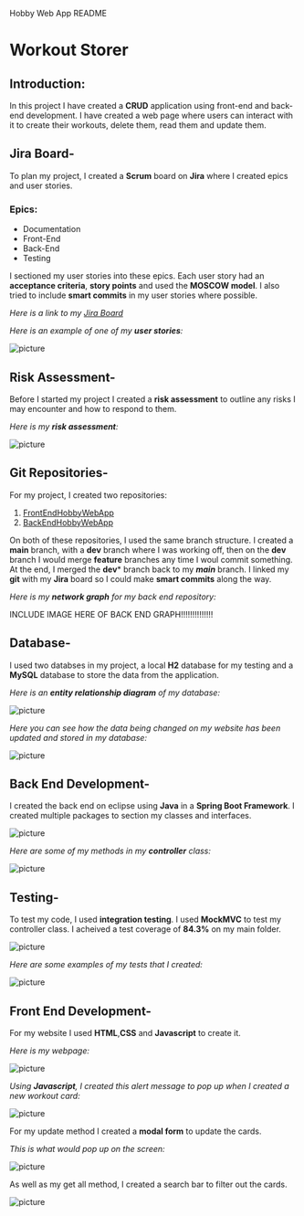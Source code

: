 
Hobby Web App README

#  **Workout Storer**

## **Introduction:**

In this project I have created a **CRUD** application using front-end and back-end development. I have created a 
web page where users can interact with it to create their workouts, delete them, read them and update them.


## Jira Board-

To plan my project, I created a **Scrum** board on **Jira** where I created epics and user stories.

### Epics:

* Documentation
* Front-End 
* Back-End
* Testing

I sectioned my user stories into these epics. Each user story had an **acceptance criteria**, **story points** and 
used the **MOSCOW model**. I also tried to include **smart commits** in my user stories where possible.

*Here is a link to my [Jira Board](https://poolpartyteam1.atlassian.net/jira/software/projects/HOB/boards/7/roadmap?shared=&atlOrigin=eyJpIjoiYjRlY2I0ZWNiZDIyNGRlMzkwZmIzOTBhNDIxYzJlNzgiLCJwIjoiaiJ9)*

*Here is an example of one of my **user stories**:*

<img src="UserStory.png" alt="picture" >

## Risk Assessment-

Before I started my project I created a **risk assessment** to outline any risks I may encounter and how to respond to them. 

*Here is my **risk assessment**:*

<img src="RiskAssessment.png" alt="picture">


## Git Repositories-

For my project, I created two repositories:

1. [FrontEndHobbyWebApp](https://github.com/humairaasaleh/FrontEndHobbyWebApp)
2. [BackEndHobbyWebApp](https://github.com/humairaasaleh/BackEndHobbyWebApp)

On both of these repositories, I used the same branch structure. I created a **main** branch, with a **dev** branch where I was working off,
then on the **dev** branch I would merge **feature** branches any time I woul commit something. At the end, I merged the **dev*** branch back to my ***main*** branch. I linked my **git** with my **Jira** board so I could make **smart commits** along the way. 

*Here is my **network graph** for my back end repository:*

INCLUDE IMAGE HERE OF BACK END GRAPH!!!!!!!!!!!!!!



## Database-

I used two databses in my project, a local **H2** database for my testing and a **MySQL** database to store the data from the application.

*Here is an **entity relationship diagram** of my database:*

<img src="ERD.png" alt="picture">

*Here you can see how the data being changed on my website has been updated and stored in my database:*

<img src="SQLdata.png" alt="picture">


## Back End Development-

I created the back end on eclipse using **Java** in a **Spring Boot Framework**. I created multiple packages to section my classes and interfaces.

<img src="packages.png" alt="picture">

*Here are some of my methods in my **controller** class:*

<img src="controllerclass.png" alt="picture">

## Testing-

To test my code, I used **integration testing**. I used **MockMVC** to test my controller class. I acheived a test coverage of **84.3%**
on my main folder.

<img src="testcoverage.png" alt="picture">

*Here are some examples of my tests that I created:*

<img src="tests.png" alt="picture">


## Front End Development-

For my website I used **HTML**,**CSS** and **Javascript** to create it. 

*Here is my webpage:*

<img src="website.png" alt="picture">

*Using **Javascript**, I created this alert message to pop up when I created a new workout card:*

<img src="alert.png" alt="picture">

For my update method I created a **modal form** to update the cards. 

*This is what would pop up on the screen:*

<img src="modal.png" alt="picture">

As well as my get all method, I created a search bar to filter out the cards.

<img src="search.png" alt="picture">